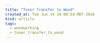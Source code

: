 ```yaml
---
title: "Toner Transfer to Wood"
created_at: Tue Jun 14 18:08:54 MDT 2016
kind: article
tags:
  - woodworking
  - toner_transfer_to_wood
---
```



<!--
html boilerplate
<a href="" target="_blank"></a>
<img src="" width="400px">
<ul>
  <li></li>
</ul>
<pre>
</pre>
<pre><code>
</code></pre>
-->
